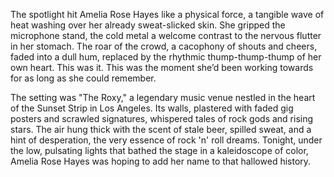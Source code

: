 The spotlight hit Amelia Rose Hayes like a physical force, a tangible wave of heat washing over her already sweat-slicked skin. She gripped the microphone stand, the cold metal a welcome contrast to the nervous flutter in her stomach. The roar of the crowd, a cacophony of shouts and cheers, faded into a dull hum, replaced by the rhythmic thump-thump-thump of her own heart. This was it. This was the moment she’d been working towards for as long as she could remember.

The setting was "The Roxy," a legendary music venue nestled in the heart of the Sunset Strip in Los Angeles. Its walls, plastered with faded gig posters and scrawled signatures, whispered tales of rock gods and rising stars. The air hung thick with the scent of stale beer, spilled sweat, and a hint of desperation, the very essence of rock 'n' roll dreams. Tonight, under the low, pulsating lights that bathed the stage in a kaleidoscope of color, Amelia Rose Hayes was hoping to add her name to that hallowed history.
